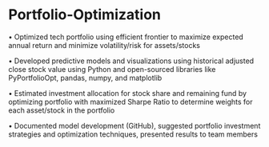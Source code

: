 # Portfolio-Optimization

•	Optimized tech portfolio using efficient frontier to maximize expected annual return and minimize volatility/risk for assets/stocks

•	Developed predictive models and visualizations using historical adjusted close stock value using Python and open-sourced libraries like PyPortfolioOpt, pandas, numpy, and matplotlib 

•	Estimated investment allocation for stock share and remaining fund by optimizing portfolio with maximized Sharpe Ratio to determine weights for each asset/stock in the portfolio

•	Documented model development (GitHub), suggested portfolio investment strategies and optimization techniques, presented results to team members 
